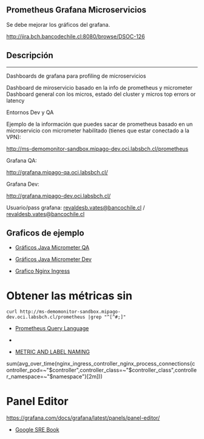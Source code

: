 Prometheus Grafana Microservicios
---------------------------------

Se debe mejorar los gráficos del grafana. 


http://jira.bch.bancodechile.cl:8080/browse/DSOC-126


## Descripción
----

Dashboards de grafana para profiling de microservicios

Dashboard de miroservicio basado en la info de prometheus y micrometer
Dashboard general con los micros, estado del cluster y micros top errors or latency
 

Entornos Dev y QA

Ejemplo de la información que puedes sacar de prometheus basado en un microservicio con micrometer habilitado (tienes que estar conectado a la VPN):

 

http://ms-demomonitor-sandbox.mipago-dev.oci.labsbch.cl/prometheus

 

 

Grafana QA:

http://grafana.mipago-qa.oci.labsbch.cl/

 

Grafana Dev:

http://grafana.mipago-dev.oci.labsbch.cl/

 

Usuario/pass grafana: revaldesb.vates@bancochile.cl / revaldesb.vates@bancochile.cl

 

## Graficos de ejemplo

 

* [Gráficos Java Micrometer QA](http://grafana.mipago-qa.oci.labsbch.cl/d/v_Nz5spMk/micros-j2c-java-micrometer?orgId=1)

 

* [Gráficos Java Micrometer Dev](http://grafana.mipago-dev.oci.labsbch.cl/d/v_Nz5spMk/micros-j2c-java-micrometer?orgId=1)

 

* [Grafico Nginx Ingress](http://grafana.mipago-dev.oci.labsbch.cl/d/nginx/nginx-ingress-controller?orgId=1&refresh=5s)


# Obtener las métricas sin #

```
curl http://ms-demomonitor-sandbox.mipago-dev.oci.labsbch.cl/prometheus |grep "^[^#;]"

```

* [Prometheus Query Language](https://grafana.com/blog/2020/02/04/introduction-to-promql-the-prometheus-query-language/)


* [](https://prometheus.io/docs/introduction/overview/)
* [METRIC AND LABEL NAMING](https://prometheus.io/docs/practices/naming/)


sum(avg_over_time(nginx_ingress_controller_nginx_process_connections{controller_pod=~"$controller",controller_class=~"$controller_class",controller_namespace=~"$namespace"}[2m]))



# Panel Editor


https://grafana.com/docs/grafana/latest/panels/panel-editor/




* [Google SRE Book](https://sre.google/sre-book/monitoring-distributed-systems/)